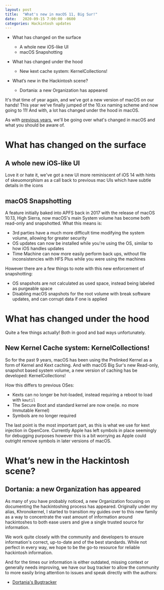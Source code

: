 ```yaml
---
layout: post
title:  "What's new in macOS 11, Big Sur!"
date:   2020-09-15 7:00:00 -0600
categories: Hackintosh updates
---
```


* What has changed on the surface
  * A whole new iOS-like UI
  * macOS Snapshotting
  
* What has changed under the hood
  * New kext cache system: KernelCollections!

* What’s new in the Hackintosh scene?
  * Dortania: a new Organization has appeared

It's that time of year again, and we've got a new version of macOS on our hands! This year we've finally jumped of the 10.xx naming scheme and now going to 11! And with, a lot has changed under the hood in macOS.

As with [previous years](https://dortania.github.io/hackintosh/updates/2019/10/07/catalina.html), we'll be going over what's changed in macOS and what you should be aware of.

# What has changed on the surface

## A whole new iOS-like UI

Love it or hate it, we've got a new UI more reminiscent of iOS 14 with hints of skeuomorphism as a call back to previous mac UIs which have subtle details in the icons

## macOS Snapshotting

A feature initially baked into APFS back in 2017 with the release of macOS 10.13, High Sierra, now macOS's main System volume has become both read-only and snapshotted. What this means is:

* 3rd parties have a much more difficult time modifying the system volume, allowing for greater security
* OS updates can now be installed while you're using the OS, similar to how iOS handles updates
* Time Machine can now more easily perform back ups, without file inconsistencies with HFS Plus while you were using the machines

However there are a few things to note with this new enforcement of snapshotting:

* OS snapshots are not calculated as used space, instead being labeled as purgeable space
* Disabling macOS snapshots for the root volume with break software updates, and can corrupt data if one is applied


# What has changed under the hood

Quite a few things actually! Both in good and bad ways unfortunately.


## New Kernel Cache system: KernelCollections!

So for the past 9 years, macOS has been using the Prelinked Kernel as a form of Kernel and Kext caching. And with macOS Big Sur's new Read-only, snapshot based system volume, a new version of caching has be developed: KernelCollections!

How this differs to previous OSes:

* Kexts can no longer be hot-loaded, instead requiring a reboot to load with `kmutil`
* The Secure Boot and standard kernel are now one(ie. no more Immutable Kernel)
* Symbols are no longer required

The last point is the most important part, as this is what we use for kext injection in OpenCore. Currently Apple has left symbols in place seemingly for debugging purposes however this is a bit worrying as Apple could outright remove symbols in later versions of macOS.







# What’s new in the Hackintosh scene?

## Dortania: a new Organization has appeared

As many of you have probably noticed, a new Organization focusing on documenting the hackintoshing process has appeared. Originally under my alias, Khronokernel, I started to transition my guides over to this new family as a way to concentrate the vast amount of information around hackintoshes to both ease users and give a single trusted source for information. 

We work quite closely with the community and developers to ensure information's correct, up-to-date and of the best standards. While not perfect in every way, we hope to be the go-to resource for reliable hackintosh information.

And for the times our information is either outdated, missing context or generally needs improving, we have our bug tracker to allow the community to more easily bring attention to issues and speak directly with the authors:

* [Dortania's Bugtracker](https://github.com/dortania/bugtracker)


